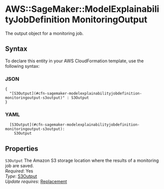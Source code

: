 # AWS::SageMaker::ModelExplainabilityJobDefinition MonitoringOutput<a name="aws-properties-sagemaker-modelexplainabilityjobdefinition-monitoringoutput"></a>

The output object for a monitoring job\.

## Syntax<a name="aws-properties-sagemaker-modelexplainabilityjobdefinition-monitoringoutput-syntax"></a>

To declare this entity in your AWS CloudFormation template, use the following syntax:

### JSON<a name="aws-properties-sagemaker-modelexplainabilityjobdefinition-monitoringoutput-syntax.json"></a>

```
{
  "[S3Output](#cfn-sagemaker-modelexplainabilityjobdefinition-monitoringoutput-s3output)" : S3Output
}
```

### YAML<a name="aws-properties-sagemaker-modelexplainabilityjobdefinition-monitoringoutput-syntax.yaml"></a>

```
  [S3Output](#cfn-sagemaker-modelexplainabilityjobdefinition-monitoringoutput-s3output):
    S3Output
```

## Properties<a name="aws-properties-sagemaker-modelexplainabilityjobdefinition-monitoringoutput-properties"></a>

`S3Output` <a name="cfn-sagemaker-modelexplainabilityjobdefinition-monitoringoutput-s3output"></a>
The Amazon S3 storage location where the results of a monitoring job are saved\.  
_Required_: Yes  
_Type_: [S3Output](aws-properties-sagemaker-modelexplainabilityjobdefinition-s3output.md)  
_Update requires_: [Replacement](https://docs.aws.amazon.com/AWSCloudFormation/latest/UserGuide/using-cfn-updating-stacks-update-behaviors.html#update-replacement)
